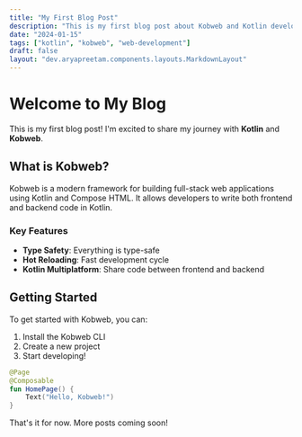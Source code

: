 ```yaml
---
title: "My First Blog Post"
description: "This is my first blog post about Kobweb and Kotlin development"
date: "2024-01-15"
tags: ["kotlin", "kobweb", "web-development"]
draft: false
layout: "dev.aryapreetam.components.layouts.MarkdownLayout"
---
```


# Welcome to My Blog

This is my first blog post! I'm excited to share my journey with **Kotlin** and **Kobweb**.

## What is Kobweb?

Kobweb is a modern framework for building full-stack web applications using Kotlin and Compose HTML. It allows
developers to write both frontend and backend code in Kotlin.

### Key Features

- **Type Safety**: Everything is type-safe
- **Hot Reloading**: Fast development cycle
- **Kotlin Multiplatform**: Share code between frontend and backend

## Getting Started

To get started with Kobweb, you can:

1. Install the Kobweb CLI
2. Create a new project
3. Start developing!

```kotlin
@Page
@Composable
fun HomePage() {
    Text("Hello, Kobweb!")
}
```

That's it for now. More posts coming soon!